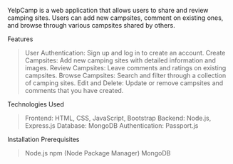 YelpCamp is a web application that allows users to share and review camping sites. Users can add new campsites, comment on existing ones, and browse through various campsites shared by others.

Features

>User Authentication: Sign up and log in to create an account.
>Create Campsites: Add new camping sites with detailed information and images.
>Review Campsites: Leave comments and ratings on existing campsites.
>Browse Campsites: Search and filter through a collection of camping sites.
>Edit and Delete: Update or remove campsites and comments that you have created.

Technologies Used

>Frontend: HTML, CSS, JavaScript, Bootstrap
>Backend: Node.js, Express.js
>Database: MongoDB
>Authentication: Passport.js

Installation
Prerequisites
>Node.js
>npm (Node Package Manager)
>MongoDB

